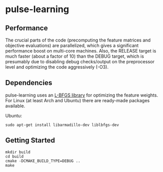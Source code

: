 # pulse-learning

## Performance

The crucial parts of the code (precomputing the feature matrices and objective
evaluations) are parallelized, which gives a significant performance boost on
multi-core machines. Also, the RELEASE target is much faster (about a factor of
10) than the DEBUG target, which is presumably due to disabling debug
checks/output on the preprocessor level and optimizing the code aggressively
(-O3).

## Dependencies

pulse-learning uses an [L-BFGS
library](http://www.chokkan.org/software/liblbfgs/) for optimizing the feature
weights. For Linux (at least Arch and Ubuntu) there are ready-made packages
available.

Ubuntu:

    sudo apt-get install libarmadillo-dev liblbfgs-dev


## Getting Started

    mkdir build
    cd build
    cmake -DCMAKE_BUILD_TYPE=DEBUG ..
    make
